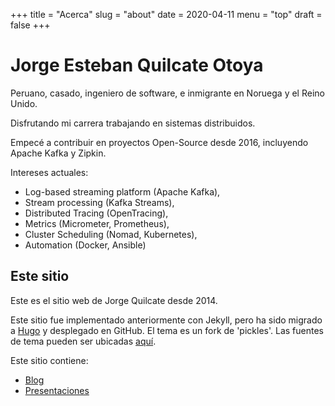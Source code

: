 +++
title = "Acerca"
slug = "about"
date = 2020-04-11
menu = "top"
draft = false
+++

# Jorge Esteban Quilcate Otoya

Peruano, casado, ingeniero de software, e inmigrante en Noruega y el Reino Unido.

Disfrutando mi carrera trabajando en sistemas distribuidos.

Empecé a contribuir en proyectos Open-Source desde 2016, incluyendo Apache Kafka y Zipkin.

Intereses actuales: 

* Log-based streaming platform (Apache Kafka),
* Stream processing (Kafka Streams),
* Distributed Tracing (OpenTracing), 
* Metrics (Micrometer, Prometheus), 
* Cluster Scheduling (Nomad, Kubernetes), 
* Automation (Docker, Ansible)

## Este sitio

Este es el sitio web de Jorge Quilcate desde 2014.

Este sitio fue implementado anteriormente con Jekyll, pero ha sido migrado a [Hugo](https://gohugo.io) y desplegado en GitHub.
El tema es un fork de 'pickles'. Las fuentes de tema pueden ser ubicadas [aquí](https://themes.gohugo.io/hugo_theme_pickles/).

Este sitio contiene: 

* [Blog](/es/posts/)
* [Presentaciones](/es/talks/)
